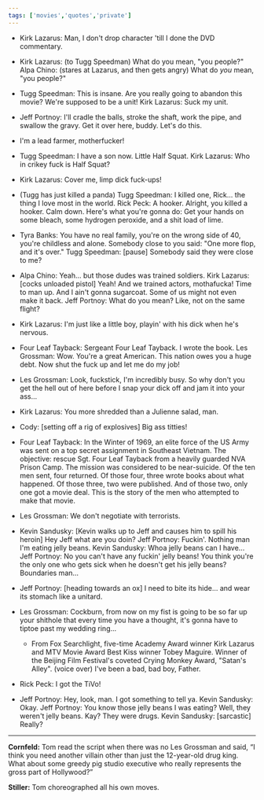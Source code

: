 ```yaml
---
tags: ['movies','quotes','private']
---
```


- Kirk Lazarus: Man, I don't drop character 'till I done the DVD commentary.
  
- Kirk Lazarus: (to Tugg Speedman) What do you mean, "you people?" Alpa Chino: (stares at Lazarus, and then gets angry)  What do *you* mean, "you people?"

- Tugg Speedman: This is insane. Are you really going to abandon this movie? We're supposed to be a unit!
  Kirk Lazarus: Suck my unit.
  
- Jeff Portnoy: I'll cradle the balls, stroke the shaft, work the pipe, and swallow the gravy. Get it over here, buddy. Let's do this.
 
- I'm a lead farmer, motherfucker! 
  
- Tugg Speedman: I have a son now. Little Half Squat.
  Kirk Lazarus: Who in crikey fuck is Half Squat?

- Kirk Lazarus: Cover me, limp dick fuck-ups!

- (Tugg has just killed a panda)
  Tugg Speedman: I killed one, Rick... the thing I love most in the world.
  Rick Peck: A hooker. Alright, you killed a hooker. Calm down. Here's what you're gonna do: Get your hands on some bleach, some hydrogen peroxide, and a shit load of lime.

- Tyra Banks: You have no real family, you're on the wrong side of 40, you're childless and alone. Somebody close to you said: "One more flop, and it's over."
  Tugg Speedman: [pause] Somebody said they were close to me?

- Alpa Chino: Yeah... but those dudes was trained soldiers.
  Kirk Lazarus: [cocks unloaded pistol] Yeah! And we trained actors, mothafucka! Time to man up. And I ain't gonna sugarcoat. Some of us might not even make it back.
  Jeff Portnoy: What do you mean? Like, not on the same flight?
  
- Kirk Lazarus: I'm just like a little boy, playin' with his dick when he's nervous.

- Four Leaf Tayback: Sergeant Four Leaf Tayback. I wrote the book.
  Les Grossman: Wow. You're a great American. This nation owes you a huge debt. Now shut the fuck up and let me do my job!

- Les Grossman: Look, fuckstick, I'm incredibly busy. So why don't you get the hell out of here before I snap your dick off and jam it into your ass...

- Kirk Lazarus: You more shredded than a Julienne salad, man.

- Cody: [setting off a rig of explosives] Big ass titties!

- Four Leaf Tayback: In the Winter of 1969, an elite force of the US Army was sent on a top secret assignment in Southeast Vietnam. The objective: rescue Sgt. Four Leaf Tayback from a heavily guarded NVA Prison Camp. The mission was considered to be near-suicide. Of the ten men sent, four returned. Of those four, three wrote books about what happened. Of those three, two were published. And of those two, only one got a movie deal. This is the story of the men who attempted to make that movie.
  
- Les Grossman: We don't negotiate with terrorists.

- Kevin Sandusky: [Kevin walks up to Jeff and causes him to spill his heroin] Hey Jeff what are you doin?
  Jeff Portnoy: Fuckin'. Nothing man I'm eating jelly beans.
  Kevin Sandusky: Whoa jelly beans can I have...
  Jeff Portnoy: No you can't have any fuckin' jelly beans! You think you're the only one who gets sick when he doesn't get his jelly beans? Boundaries man...

- Jeff Portnoy: [heading towards an ox] I need to bite its hide... and wear its stomach like a unitard.

- Les Grossman: Cockburn, from now on my fist is going to be so far up your shithole that every time you have a thought, it's gonna have to tiptoe past my wedding ring...
  
  - From Fox Searchlight, five-time Academy Award winner Kirk Lazarus and MTV Movie Award Best Kiss winner Tobey Maguire. Winner of the Beijing Film Festival's coveted Crying Monkey Award, "Satan's Alley".
    (voice over) I've been a bad, bad boy, Father.

- Rick Peck: I got the TiVo!


- Jeff Portnoy: Hey, look, man. I got something to tell ya.
  Kevin Sandusky: Okay.
  Jeff Portnoy: You know those jelly beans I was eating? Well, they weren't jelly beans. Kay? They were drugs.
  Kevin Sandusky: [sarcastic] Really?


---

**Cornfeld:** Tom read the script when there was no Les Grossman and said, “I think you need another villain other than just the 12-year-old drug king. What about some greedy pig studio executive who really represents the gross part of Hollywood?”


**Stiller:** Tom choreographed all his own moves.


